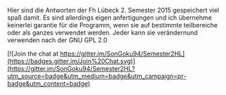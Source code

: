 Hier sind die Antworten der Fh Lübeck 2. Semester 2015 gespeichert viel spaß damit. Es sind allerdings eigen anfertigungen und ich übernehme keinerlei garantie für die Programm, wenn sie auf bestimmte teilbereiche oder als ganzes verwendet werden. Jeder kann sie verändernund verwenden nach der GNU GPL 2.0 


[![Join the chat at https://gitter.im/SonGoku94/Semester2HL](https://badges.gitter.im/Join%20Chat.svg)](https://gitter.im/SonGoku94/Semester2HL?utm_source=badge&utm_medium=badge&utm_campaign=pr-badge&utm_content=badge)